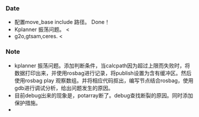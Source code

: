### Date
- 配置move_base include 路径。 Done！
- Kplanner 振荡问题。 < 
- g2o,gtsam,ceres. <

### Note
- kplanner 振荡问题。添加判断条件，当calcpath因为超过上限而失败时，将数据打印出来，并使用rosbag进行记录，将publish设置为含有缓冲区。然后使用rosbag play 观察数组。并将相应代码抠出，编写节点结合rosbag，使用gdb进行调试分析，给出问题发生的原因。
- 目前debug出来的现象是，potarray断了。debug查找断裂的原因。同时添加保护措施。
- 
